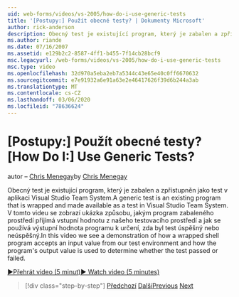 ```yaml
---
uid: web-forms/videos/vs-2005/how-do-i-use-generic-tests
title: '[Postupy:] Použít obecné testy? | Dokumenty Microsoft'
author: rick-anderson
description: Obecný test je existující program, který je zabalen a zpřístupněn jako test v aplikaci Visual Studio Team System. V tomto videu se zobrazí ukázka toho, jak...
ms.author: riande
ms.date: 07/16/2007
ms.assetid: e129b2c2-8587-4ff1-b455-7f14cb28bcf9
msc.legacyurl: /web-forms/videos/vs-2005/how-do-i-use-generic-tests
msc.type: video
ms.openlocfilehash: 32d970a5eba2eb7a5344c43e65e40c0ff6670632
ms.sourcegitcommit: e7e91932a6e91a63e2e46417626f39d6b244a3ab
ms.translationtype: MT
ms.contentlocale: cs-CZ
ms.lasthandoff: 03/06/2020
ms.locfileid: "78636624"
---
```

# <a name="how-do-i-use-generic-tests"></a><span data-ttu-id="0aba6-105">[Postupy:] Použít obecné testy?</span><span class="sxs-lookup"><span data-stu-id="0aba6-105">[How Do I:] Use Generic Tests?</span></span>

<span data-ttu-id="0aba6-106">autor – [Chris Menegay](https://twitter.com/CMenegay)</span><span class="sxs-lookup"><span data-stu-id="0aba6-106">by [Chris Menegay](https://twitter.com/CMenegay)</span></span>

<span data-ttu-id="0aba6-107">Obecný test je existující program, který je zabalen a zpřístupněn jako test v aplikaci Visual Studio Team System.</span><span class="sxs-lookup"><span data-stu-id="0aba6-107">A generic test is an existing program that is wrapped and made available as a test in Visual Studio Team System.</span></span> <span data-ttu-id="0aba6-108">V tomto videu se zobrazí ukázka způsobu, jakým program zabaleného prostředí přijímá vstupní hodnotu z našeho testovacího prostředí a jak se používá výstupní hodnota programu k určení, zda byl test úspěšný nebo neúspěšný.</span><span class="sxs-lookup"><span data-stu-id="0aba6-108">In this video we see a demonstration of how a wrapped shell program accepts an input value from our test environment and how the program's output value is used to determine whether the test passed or failed.</span></span>

[<span data-ttu-id="0aba6-109">&#9654;Přehrát video (5 minut)</span><span class="sxs-lookup"><span data-stu-id="0aba6-109">&#9654; Watch video (5 minutes)</span></span>](https://channel9.msdn.com/Blogs/ASP-NET-Site-Videos/how-do-i-use-generic-tests)

> [!div class="step-by-step"]
> <span data-ttu-id="0aba6-110">[Předchozí](how-do-i-enforce-coding-standards-with-code-analysis.md)
> [Další](how-do-i-publish-and-analyze-test-results.md)</span><span class="sxs-lookup"><span data-stu-id="0aba6-110">[Previous](how-do-i-enforce-coding-standards-with-code-analysis.md)
[Next](how-do-i-publish-and-analyze-test-results.md)</span></span>
